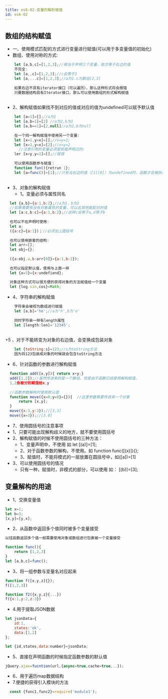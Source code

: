 ```yaml
---
title: es6-02-变量的解析赋值
id: es6-02
---
```


## 数组的结构赋值

+ 一、使用模式匹配的方式进行变量进行赋值(可以用于多变量值的初始化)
 + 数组、使用对称的方式:
```javascript
    let [a,b,c]=[1,2,3];//相当于声明三个变量，依次等于右边的值
    不完全:
    let [a,,c]=[1,2,3];//c会等于3
    let [a,...c]=[1,2,3];//a为1.c为数组[2,3]
    
    如果右边不具有iterator接口（可以遍历），那么这种形式将会报错
    只要数据结构具有Iterator接口，那么可以使用数组的形式解构赋值
    
```
 + 2、解构赋值如果找不到对应的值或对应的值为undefined可以赋予默认值
```javascript
    let [a=1]=[];//a为1
    let [a,b=1]=[2] //a为2,b为1
    let [a,b==1]=[2,null]//a为2,b为null
    
    在一个同一解构赋值中使用另一个变量:
    let [x=1,y=x]=[];//x=y=1;
    let [x=1,y=x]=[2];//x=y=2
      //注意引用的变量必须是前面声明过的:
    ler [x=y,y=1]=[];//报错
    
    可以使用函数参与赋值：
    function fun(){retrun 1};
    let [a=func()]=[1];//只有当右边的值（[1][0]）为undefined时，函数才会被执行，然后赋值
    
```

  + 3、对象的解构赋值
    + 1。变量必须与属性同名

```javascript
  let {a,b}={a:1,b:2};//a为1，b为2
  //如果需要有没有对象属性的变量，可以去其他能配对的值
  let [a:c,b:c]={a:1,b:2};//这样c会等于a,d等于b
  
  也可以不在声明时使用:
  let a;
  ({a:c}={a:1})；//必须加上圆括号
  
  也可以使用嵌套的结构:
  let arr=[];
  let obj={};
  
  ({a:obj.a,b:arr[0]}={a:1,b:2});
  
  也可以指定默认值，使用与上面一样
  let {x=3}={x:undefiend};
  
  对象这种方式可以很方便的获得对象的方法赋值给一个变量
  let {log.sin,cos}=Math;
```

  + 4、字符串的解构赋值

```javascript
    字符串会被视为数组进行赋值
    let [a,b]='he';//a为'h',b为'e'
    
    同时字符串一样有length属性
    let [length:len]='12345';
    
```

  +5 、对于不能转变为对象的右边值，会变换成包装对象
  
```javascript
    let {toString:s}=123;//s为toString方法
    因为将123包装成对象的时候就会包含toString方法
```

  + 6、针对函数的参数进行解构赋值
  
```javascript
  function add([x,y]){ return x+y;}
  add([1,2]);//虽然传进来的是一个数组，但是由于函数已经使用解构赋值，
  1,2会被分别赋值给x,y
  
  //函数参数解构时使用默认值
  function move({x=0;y=0}={}){  //这里参数需要传进来一个对象
      return [x,y];
  }
  move({x:3,y:3});//[3,3]
  move({x=3});//[3.0]
```
  + 7、使用圆括号的注意事项
   + 1、只要可能出现解构歧义的地方，就不要使用圆括号
   + 2、解构赋值的时候不使用圆括号的三种方法：
     + 1、变量声明中，不使用  如 let [(a)]=[1];
     + 2、对于函数参数的解构，不使用。如 function func([(x)]){};
     + 3、赋值时，不能将模式的一层放置在圆括号中，如([a])=[1]
   + 3、可以使用圆括号的情况
     + 只有一种，赋值时，非模式的部分，可以使用
     如： [(b)]=[3];

## 变量解构的用途
  + 1、交换变量值
  
```javascript
let x=1;
let b=3;
[x,y]=[y,x];
```
  + 2、从函数中返回多个值同时被多个变量接受
  
```javascript
以往函数返回多个值一般需要使用对象或数组进行包裹被一个变量接受

function func(){
    return [1,2,3]
}
let [a,b,c]=func();
```

  + 3、将一组参数与变量名对应起来
  
```javascript
function f([x,y,z]{});
f([1,2,3])

function f2({x,y,z}{...})
f({x:1,y:2,z:3})
```

  + 4.用于提取JSON数据
  
```javascript
let jsonData={
    id:1,
    states:'ok',
    data:[1,2]
};

let {id,states,data:number}=jsonData;
```

  + 5、直接在声明函数的时候指定函数参数的默认值
  
```javascript
jQuery.ajax=fucntion(url,{async=true,cache=true,..});
```
  + 6、用于遍历map数据结构
  + 7.便捷的获得引入模块的方法
  
```javascript
  const {func1,func2}=require('module1');
```







